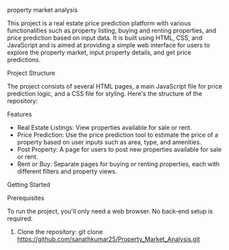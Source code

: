 property market analysis

This project is a real estate price prediction platform with various functionalities such as property listing, buying and renting properties, and price prediction based on input data. It is built using HTML, CSS, and JavaScript and is aimed at providing a simple web interface for users to explore the property market, input property details, and get price predictions.


 Project Structure

The project consists of several HTML pages, a main JavaScript file for price prediction logic, and a CSS file for styling. Here's the structure of the repository:


 Features

- Real Estate Listings: View properties available for sale or rent.
- Price Prediction: Use the price prediction tool to estimate the price of a property based on user inputs such as area, type, and amenities.
- Post Property: A page for users to post new properties available for sale or rent.
- Rent or Buy: Separate pages for buying or renting properties, each with different filters and property views.


 Getting Started

Prerequisites

To run the project, you'll only need a web browser. No back-end setup is required.

1. Clone the repository:
   git clone https://github.com/sanathkumar25/Property_Market_Analysis.git
